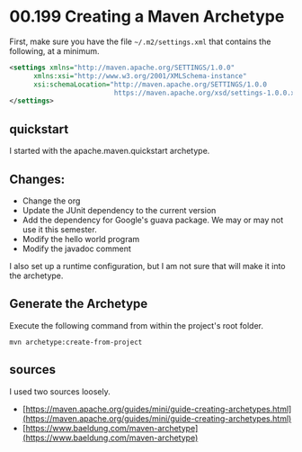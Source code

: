 # 00.199 Creating a Maven Archetype

First, make sure you have the file `~/.m2/settings.xml` that contains the following, at a minimum.

```xml
<settings xmlns="http://maven.apache.org/SETTINGS/1.0.0"
      xmlns:xsi="http://www.w3.org/2001/XMLSchema-instance"
      xsi:schemaLocation="http://maven.apache.org/SETTINGS/1.0.0
                          https://maven.apache.org/xsd/settings-1.0.0.xsd">
</settings>
```

## quickstart

I started with the apache.maven.quickstart archetype.

## Changes:

- Change the org
- Update the JUnit dependency to the current version
- Add the dependency for Google's guava package.  We may or may not use it this semester.
- Modify the hello world program
- Modify the javadoc comment

I also set up a runtime configuration, but I am not sure that will make it into the archetype.

## Generate the Archetype

Execute the following command from within the project's root folder.

`mvn archetype:create-from-project`

## sources

I used two sources loosely.

- [https://maven.apache.org/guides/mini/guide-creating-archetypes.html](https://maven.apache.org/guides/mini/guide-creating-archetypes.html)
- [https://www.baeldung.com/maven-archetype](https://www.baeldung.com/maven-archetype)

